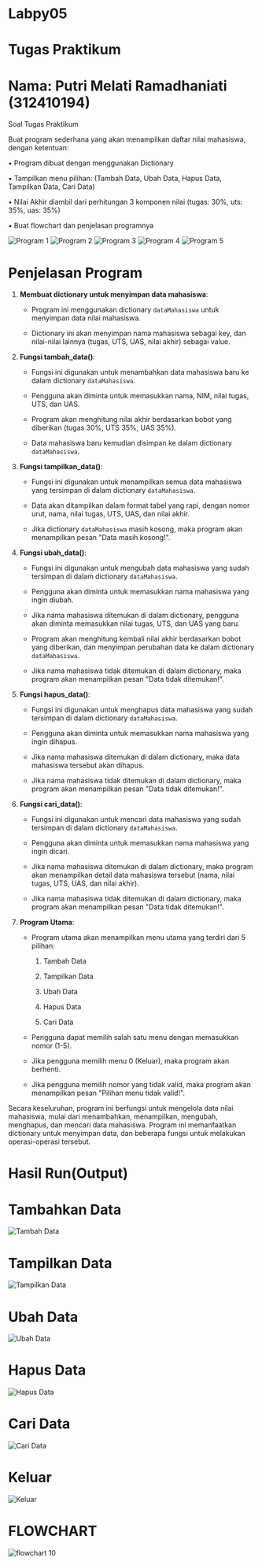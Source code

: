 # Labpy05
# Tugas Praktikum
# Nama: Putri Melati Ramadhaniati (312410194)

Soal Tugas Praktikum

Buat program sederhana yang akan menampilkan daftar nilai
mahasiswa, dengan ketentuan:

• Program dibuat dengan menggunakan Dictionary

• Tampilkan menu pilihan: (Tambah Data, Ubah Data, Hapus Data,
Tampilkan Data, Cari Data)

• Nilai Akhir diambil dari perhitungan 3 komponen nilai (tugas: 30%,
uts: 35%, uas: 35%)

• Buat flowchart dan penjelasan programnya

![Program 1](https://github.com/user-attachments/assets/c0df0677-5cc5-4932-be23-38aaf56e1de9)
![Program 2](https://github.com/user-attachments/assets/faa6ff8b-9c86-4088-b9cc-2fc979c77ae0)
![Program 3](https://github.com/user-attachments/assets/09129ba9-0970-4132-a0ad-1e924150c96d)
![Program 4](https://github.com/user-attachments/assets/ae58c9d6-38aa-4225-a515-a76552c407d5)
![Program 5](https://github.com/user-attachments/assets/584de1ab-cf94-4ab7-b517-930bdcf29994)

# Penjelasan Program

1. **Membuat dictionary untuk menyimpan data mahasiswa**:
   
   - Program ini menggunakan dictionary `dataMahasiswa` untuk menyimpan data nilai mahasiswa.
     
   - Dictionary ini akan menyimpan nama mahasiswa sebagai key, dan nilai-nilai lainnya (tugas, UTS, UAS, nilai akhir) sebagai value.

2. **Fungsi tambah_data()**:
   
   - Fungsi ini digunakan untuk menambahkan data mahasiswa baru ke dalam dictionary `dataMahasiswa`.
     
   - Pengguna akan diminta untuk memasukkan nama, NIM, nilai tugas, UTS, dan UAS.
     
   - Program akan menghitung nilai akhir berdasarkan bobot yang diberikan (tugas 30%, UTS 35%, UAS 35%).
     
   - Data mahasiswa baru kemudian disimpan ke dalam dictionary `dataMahasiswa`.

4. **Fungsi tampilkan_data()**:
   
   - Fungsi ini digunakan untuk menampilkan semua data mahasiswa yang tersimpan di dalam dictionary `dataMahasiswa`.
     
   - Data akan ditampilkan dalam format tabel yang rapi, dengan nomor urut, nama, nilai tugas, UTS, UAS, dan nilai akhir.
     
   - Jika dictionary `dataMahasiswa` masih kosong, maka program akan menampilkan pesan "Data masih kosong!".

5. **Fungsi ubah_data()**:
   
   - Fungsi ini digunakan untuk mengubah data mahasiswa yang sudah tersimpan di dalam dictionary `dataMahasiswa`.
     
   - Pengguna akan diminta untuk memasukkan nama mahasiswa yang ingin diubah.
     
   - Jika nama mahasiswa ditemukan di dalam dictionary, pengguna akan diminta memasukkan nilai tugas, UTS, dan UAS yang baru.
     
   - Program akan menghitung kembali nilai akhir berdasarkan bobot yang diberikan, dan menyimpan perubahan data ke dalam dictionary `dataMahasiswa`.
     
   - Jika nama mahasiswa tidak ditemukan di dalam dictionary, maka program akan menampilkan pesan "Data tidak ditemukan!".

6. **Fungsi hapus_data()**:
   
   - Fungsi ini digunakan untuk menghapus data mahasiswa yang sudah tersimpan di dalam dictionary `dataMahasiswa`.
     
   - Pengguna akan diminta untuk memasukkan nama mahasiswa yang ingin dihapus.
     
   - Jika nama mahasiswa ditemukan di dalam dictionary, maka data mahasiswa tersebut akan dihapus.
     
   - Jika nama mahasiswa tidak ditemukan di dalam dictionary, maka program akan menampilkan pesan "Data tidak ditemukan!".

7. **Fungsi cari_data()**:
   
   - Fungsi ini digunakan untuk mencari data mahasiswa yang sudah tersimpan di dalam dictionary `dataMahasiswa`.
     
   - Pengguna akan diminta untuk memasukkan nama mahasiswa yang ingin dicari.
     
   - Jika nama mahasiswa ditemukan di dalam dictionary, maka program akan menampilkan detail data mahasiswa tersebut (nama, nilai tugas, UTS, UAS, dan nilai akhir).
     
   - Jika nama mahasiswa tidak ditemukan di dalam dictionary, maka program akan menampilkan pesan "Data tidak ditemukan!".

8. **Program Utama**:
   
   - Program utama akan menampilkan menu utama yang terdiri dari 5 pilihan:
     
     1. Tambah Data
        
     2. Tampilkan Data
        
     3. Ubah Data
        
     4. Hapus Data
        
     5. Cari Data
         
   - Pengguna dapat memilih salah satu menu dengan memasukkan nomor (1-5).
     
   - Jika pengguna memilih menu 0 (Keluar), maka program akan berhenti.
     
   - Jika pengguna memilih nomor yang tidak valid, maka program akan menampilkan pesan "Pilihan menu tidak valid!".

Secara keseluruhan, program ini berfungsi untuk mengelola data nilai mahasiswa, mulai dari menambahkan, menampilkan, mengubah, menghapus, dan mencari data mahasiswa. Program ini memanfaatkan dictionary untuk menyimpan data, dan beberapa fungsi untuk melakukan operasi-operasi tersebut.

# Hasil Run(Output)

# **Tambahkan Data**

![Tambah Data](https://github.com/user-attachments/assets/28a555c1-201e-4db3-a3b4-35e3ac46eefe)

# **Tampilkan Data**

![Tampilkan Data](https://github.com/user-attachments/assets/9992318a-c7f3-47dc-aeea-5b35233a60b6)

# **Ubah Data**

![Ubah Data](https://github.com/user-attachments/assets/bf6b2c35-9d86-4b34-824c-50a49419f5a3)

# **Hapus Data**

![Hapus Data](https://github.com/user-attachments/assets/c64656c5-8e40-46d9-b35c-7fff4c04cee5)

# **Cari Data**

![Cari Data](https://github.com/user-attachments/assets/1c2bf9dc-1d3c-4cc7-a8d7-9d1154feecc8)

# **Keluar**

![Keluar](https://github.com/user-attachments/assets/5449d3a8-ec9f-4b3f-a679-d67510b7251e)

# FLOWCHART

![flowchart 10](https://github.com/user-attachments/assets/2343fa09-b9d9-488d-8aaf-1f93bdba835d)

